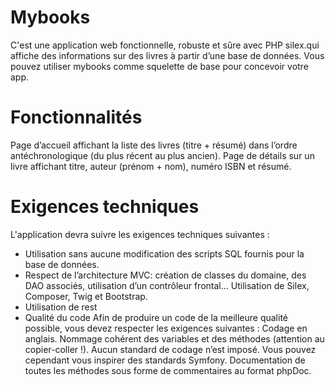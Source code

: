 # Mybooks

C'est une application web fonctionnelle, robuste et sûre avec PHP silex.qui affiche des informations sur des livres à partir d’une base de données. Vous pouvez utiliser mybooks comme  squelette de base pour concevoir votre app.

# Fonctionnalités 

Page d’accueil affichant la liste des livres (titre + résumé) dans l’ordre antéchronologique (du plus récent au plus ancien).
Page de détails sur un livre affichant titre, auteur (prénom + nom), numéro ISBN et résumé.


# Exigences techniques
L'application devra suivre les exigences techniques suivantes :

- Utilisation sans aucune modification des scripts SQL fournis pour la base de données.
- Respect de l’architecture  MVC: création de classes du domaine, des DAO associés, utilisation d’un contrôleur frontal…
Utilisation de Silex, Composer, Twig et Bootstrap. 
- Utilisation de rest 
- Qualité du code
Afin de produire un code de la meilleure qualité possible, vous devez respecter les exigences suivantes :
Codage en anglais.
Nommage cohérent des variables et des méthodes (attention au copier-coller !). 
Aucun standard de codage n’est imposé.
Vous pouvez cependant vous inspirer des standards Symfony.
Documentation de toutes les méthodes sous forme de commentaires au format phpDoc. 


